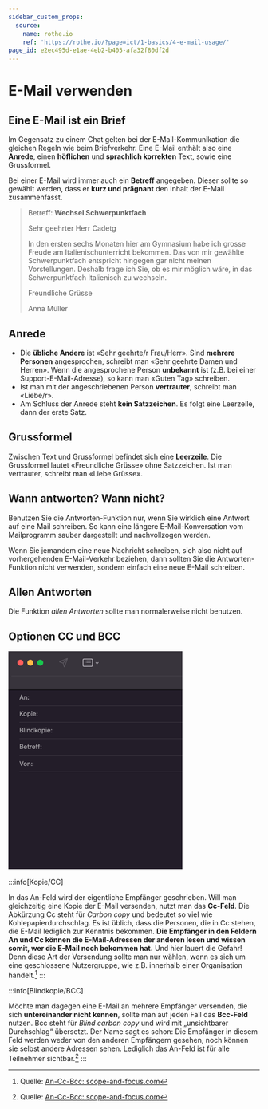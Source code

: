 ```yaml
---
sidebar_custom_props:
  source:
    name: rothe.io
    ref: 'https://rothe.io/?page=ict/1-basics/4-e-mail-usage/'
page_id: e2ec495d-e1ae-4eb2-b405-afa32f80df2d
---
```


# E-Mail verwenden

## Eine E-Mail ist ein Brief

Im Gegensatz zu einem Chat gelten bei der E-Mail-Kommunikation die gleichen Regeln wie beim Briefverkehr. Eine E-Mail enthält also eine **Anrede**, einen **höflichen** und **sprachlich korrekten** Text, sowie eine Grussformel.

Bei einer E-Mail wird immer auch ein **Betreff** angegeben. Dieser sollte so gewählt werden, dass er **kurz und prägnant** den Inhalt der E-Mail zusammenfasst.

> Betreff: **Wechsel Schwerpunktfach**
>
> Sehr geehrter Herr Cadetg
>
> In den ersten sechs Monaten hier am Gymnasium habe ich grosse Freude am Italienischunterricht bekommen. Das von mir gewählte Schwerpunktfach entspricht hingegen gar nicht meinen Vorstellungen. Deshalb frage ich Sie, ob es mir möglich wäre, in das Schwerpunktfach Italienisch zu wechseln.
>
> Freundliche Grüsse
>
> Anna Müller

## Anrede

- Die **übliche Andere** ist «Sehr geehrte/r Frau/Herr». Sind **mehrere Personen** angesprochen, schreibt man «Sehr geehrte Damen und Herren». Wenn die angesprochene Person **unbekannt** ist (z.B. bei einer Support-E-Mail-Adresse), so kann man «Guten Tag» schreiben.
- Ist man mit der angeschriebenen Person **vertrauter**, schreibt man «Liebe/r».
- Am Schluss der Anrede steht **kein Satzzeichen**. Es folgt eine Leerzeile, dann der erste Satz.

## Grussformel

Zwischen Text und Grussformel befindet sich eine **Leerzeile**. Die Grussformel lautet «Freundliche Grüsse» ohne Satzzeichen. Ist man vertrauter, schreibt man «Liebe Grüsse».

## Wann antworten? Wann nicht?

Benutzen Sie die Antworten-Funktion nur, wenn Sie wirklich eine Antwort auf eine Mail schreiben. So kann eine längere E-Mail-Konversation vom Mailprogramm sauber dargestellt und nachvollzogen werden.

Wenn Sie jemandem eine neue Nachricht schreiben, sich also nicht auf vorhergehenden E-Mail-Verkehr beziehen, dann sollten Sie die Antworten-Funktion nicht verwenden, sondern einfach eine neue E-Mail schreiben.

## Allen Antworten
Die Funktion *allen Antworten* sollte man normalerweise nicht benutzen.

## Optionen CC und BCC

![Optionen im Mailprogramm](images/mail-programm.png)

:::info[Kopie/CC]

In das An-Feld wird der eigentliche Empfänger geschrieben. Will man gleichzeitig eine Kopie der E-Mail versenden, nutzt man das **Cc-Feld**. Die Abkürzung Cc steht für *Carbon copy* und bedeutet so viel wie Kohlepapierdurchschlag. Es ist üblich, dass die Personen, die in Cc stehen, die E-Mail lediglich zur Kenntnis bekommen. **Die Empfänger in den Feldern An und Cc können die E-Mail-Adressen der anderen lesen und wissen somit, wer die E-Mail noch bekommen hat.** Und hier lauert die Gefahr! Denn diese Art der Versendung sollte man nur wählen, wenn es sich um eine geschlossene Nutzergruppe, wie z.B. innerhalb einer Organisation handelt.[^1]
:::

:::info[Blindkopie/BCC]

Möchte man dagegen eine E-Mail an mehrere Empfänger versenden, die sich **untereinander nicht kennen**, sollte man auf jeden Fall das **Bcc-Feld** nutzen. Bcc steht für *Blind carbon copy* und wird mit „unsichtbarer Durchschlag“ übersetzt. Der Name sagt es schon: Die Empfänger in diesem Feld werden weder von den anderen Empfängern gesehen, noch können sie selbst andere Adressen sehen. Lediglich das An-Feld ist für alle Teilnehmer sichtbar.[^1]
:::


[^1]: Quelle: [An-Cc-Bcc: scope-and-focus.com](https://www.scope-and-focus.com/datenschutzberatung/faq/datenschutz-fachaufsaetze-bdsg/an-cc-bcc-an-wen-geht-die-e-mail/)
